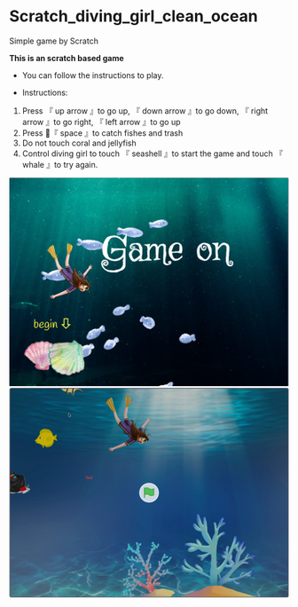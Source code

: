 # Scratch_diving_girl_clean_ocean
Simple game by Scratch

**This is an scratch based game**
* You can follow the instructions to play.

* Instructions:
1. Press 『 up arrow 』to go up, 『 down arrow 』to go down, 『 right arrow 』to go right, 『 left arrow 』to go up
2. Press 『 space 』to catch fishes and trash
3. Do not touch coral and jellyfish 
4. Control diving girl to touch 『 seashell 』to start the game and touch 『 whale 』to try again.


![game on](https://github.com/Snoopy1994/Scratch_diving_girl_clean_ocean/blob/main/game%20on%20.png)
![game image](https://github.com/Snoopy1994/Scratch_diving_girl_clean_ocean/blob/main/diving%20girl.png)
